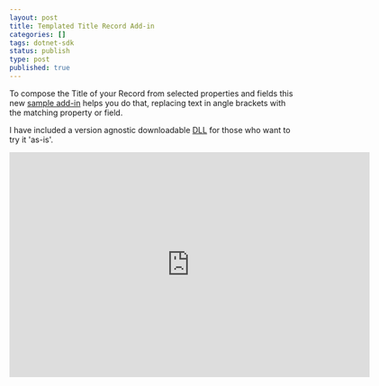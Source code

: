 ```yaml
---
layout: post
title: Templated Title Record Add-in
categories: []
tags: dotnet-sdk
status: publish
type: post
published: true
---
```


To compose the Title of your Record from selected properties and fields this new [sample add-in](https://github.com/content-manager-sdk/Community/tree/master/Samples/SDK/CSharp/SampleAddInCustomTitle) helps you do that, replacing text in angle brackets with the matching property or field.

I have included a version agnostic downloadable [DLL](https://github.com/content-manager-sdk/Community/blob/master/Samples/SDK/CSharp/SampleAddInCustomTitle/DLL/SampleAddIn.zip) for those who want to try it 'as-is'.

<iframe src="https://player.vimeo.com/video/349780836?app_id=122963&amp;wmode=opaque" width="640" height="400" frameborder="0" title="grouped_search_results" allow="autoplay; fullscreen" allowfullscreen=""></iframe>
